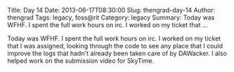 Title: Day 14
Date: 2013-06-17T08:30:00
Slug: thengrad-day-14
Author: thengrad
Tags: legacy, foss@rit
Category: legacy
Summary: Today was WFHF. I spent the full work hours on irc. I worked on my ticket that ... 

Today was WFHF. I spent the full work hours on irc. I worked on my ticket that
I was assigned, looking through the code to see any place that I could improve
the logs that hadn't already been taken care of by DAWacker. I also helped
work on the submission video for SkyTime.

